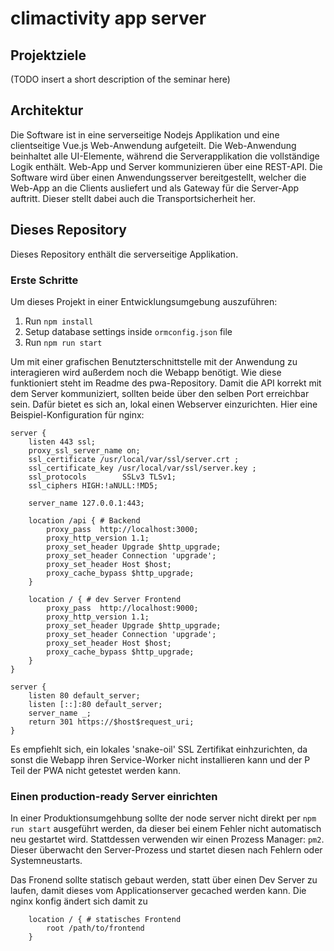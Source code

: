 # climactivity app server 

## Projektziele

(TODO insert a short description of the seminar here)

## Architektur

Die Software ist in eine serverseitige Nodejs Applikation und eine clientseitige Vue.js Web-Anwendung aufgeteilt. Die Web-Anwendung beinhaltet alle UI-Elemente, während die Serverapplikation die vollständige Logik enthält. Web-App und Server kommunizieren über eine REST-API. Die Software wird über einen Anwendungsserver bereitgestellt, welcher die Web-App an die Clients ausliefert und als Gateway für die Server-App auftritt. Dieser stellt dabei auch die Transportsicherheit her.

## Dieses Repository

Dieses Repository enthält die serverseitige Applikation.

### Erste Schritte

Um dieses Projekt in einer Entwicklungsumgebung auszuführen:

1. Run `npm install`
2. Setup database settings inside `ormconfig.json` file
3. Run `npm run start`

Um mit einer grafischen Benutzterschnittstelle mit der Anwendung zu interagieren wird außerdem noch die Webapp benötigt. Wie diese funktioniert steht im Readme des pwa-Repository. Damit die API korrekt mit dem Server kommuniziert, sollten beide über den selben Port erreichbar sein. Dafür bietet es sich an, lokal einen Webserver einzurichten. Hier eine Beispiel-Konfiguration für nginx:

````
server {
    listen 443 ssl;
    proxy_ssl_server_name on;
    ssl_certificate /usr/local/var/ssl/server.crt ;
    ssl_certificate_key /usr/local/var/ssl/server.key ;
    ssl_protocols        SSLv3 TLSv1;
    ssl_ciphers HIGH:!aNULL:!MD5;

    server_name 127.0.0.1:443;

    location /api { # Backend
        proxy_pass  http://localhost:3000;
        proxy_http_version 1.1;
        proxy_set_header Upgrade $http_upgrade;
        proxy_set_header Connection 'upgrade';
        proxy_set_header Host $host;
        proxy_cache_bypass $http_upgrade;
    }

    location / { # dev Server Frontend
        proxy_pass  http://localhost:9000;
        proxy_http_version 1.1;
        proxy_set_header Upgrade $http_upgrade;
        proxy_set_header Connection 'upgrade';
        proxy_set_header Host $host;
        proxy_cache_bypass $http_upgrade;
    }
}

server {
    listen 80 default_server;
    listen [::]:80 default_server;
    server_name _;
    return 301 https://$host$request_uri;
}
````

Es empfiehlt sich, ein lokales 'snake-oil' SSL Zertifikat einhzurichten, da sonst die Webapp ihren Service-Worker nicht installieren kann und der P Teil der PWA nicht getestet werden kann.

### Einen production-ready Server einrichten

In einer Produktionsumgehbung sollte der node server nicht direkt per `npm run start` ausgeführt werden, da dieser bei einem Fehler nicht automatisch neu gestartet wird. Stattdessen verwenden wir einen Prozess Manager: `pm2`. Dieser überwacht den Server-Prozess und startet diesen nach Fehlern oder Systemneustarts.

Das Fronend sollte statisch gebaut werden, statt über einen Dev Server zu laufen, damit dieses vom Applicationserver gecached werden kann. Die nginx konfig ändert sich damit zu

````
    location / { # statisches Frontend
        root /path/to/frontend
    }
````

